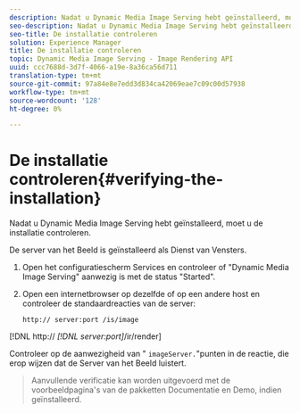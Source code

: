 ```yaml
---
description: Nadat u Dynamic Media Image Serving hebt geïnstalleerd, moet u de installatie controleren.
seo-description: Nadat u Dynamic Media Image Serving hebt geïnstalleerd, moet u de installatie controleren.
seo-title: De installatie controleren
solution: Experience Manager
title: De installatie controleren
topic: Dynamic Media Image Serving - Image Rendering API
uuid: ccc7688d-3d7f-4066-a19e-8a36ca56d711
translation-type: tm+mt
source-git-commit: 97a84e8e7edd3d834ca42069eae7c09c00d57938
workflow-type: tm+mt
source-wordcount: '128'
ht-degree: 0%

---
```



# De installatie controleren{#verifying-the-installation}

Nadat u Dynamic Media Image Serving hebt geïnstalleerd, moet u de installatie controleren.

De server van het Beeld is geïnstalleerd als Dienst van Vensters.

1. Open het configuratiescherm Services en controleer of &quot;Dynamic Media Image Serving&quot; aanwezig is met de status &quot;Started&quot;.
1. Open een internetbrowser op dezelfde of op een andere host en controleer de standaardreacties van de server:

   `http:// server:port /is/image`

[!DNL http:// *[!DNL server:port]*/ir/render]

Controleer op de aanwezigheid van &quot; `imageServer.`&quot;punten in de reactie, die erop wijzen dat de Server van het Beeld luistert.
>Aanvullende verificatie kan worden uitgevoerd met de voorbeeldpagina&#39;s van de pakketten Documentatie en Demo, indien geïnstalleerd.

